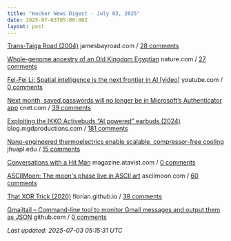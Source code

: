 ```yaml
---
title: "Hacker News Digest · July 03, 2025"
date: 2025-07-03T05:00:00Z
layout: post
---
```


[Trans-Taiga Road (2004)](https://www.jamesbayroad.com/ttr/index.html)  jamesbayroad.com / [28 comments](https://news.ycombinator.com/item?id=44450575)

[Whole-genome ancestry of an Old Kingdom Egyptian](https://www.nature.com/articles/s41586-025-09195-5)  nature.com / [27 comments](https://news.ycombinator.com/item?id=44450304)

[Fei-Fei Li: Spatial intelligence is the next frontier in AI [video]](https://www.youtube.com/watch?v=_PioN-CpOP0)  youtube.com / [0 comments](https://news.ycombinator.com/item?id=44433996)

[Next month, saved passwords will no longer be in Microsoft’s Authenticator app](https://www.cnet.com/tech/microsoft-will-delete-your-passwords-in-one-month-do-this-asap/)  cnet.com / [39 comments](https://news.ycombinator.com/item?id=44426985)

[Exploiting the IKKO Activebuds “AI powered” earbuds (2024)](https://blog.mgdproductions.com/ikko-activebuds/)  blog.mgdproductions.com / [181 comments](https://news.ycombinator.com/item?id=44443919)

[Nano-engineered thermoelectrics enable scalable, compressor-free cooling](https://www.jhuapl.edu/news/news-releases/250521-apl-thermoelectrics-enable-compressor-free-cooling)  jhuapl.edu / [15 comments](https://news.ycombinator.com/item?id=44424087)

[Conversations with a Hit Man](https://magazine.atavist.com/confessions-of-a-hit-man-larry-thompson-jim-leslie-george-dartois-louisiana-shreveport-cold-case/)  magazine.atavist.com / [0 comments](https://news.ycombinator.com/item?id=44434245)

[ASCIIMoon: The moon's phase live in ASCII art](https://asciimoon.com/)  asciimoon.com / [60 comments](https://news.ycombinator.com/item?id=44432571)

[That XOR Trick (2020)](https://florian.github.io//xor-trick/)  florian.github.io / [38 comments](https://news.ycombinator.com/item?id=44425880)

[Gmailtail – Command-line tool to monitor Gmail messages and output them as JSON](https://github.com/c4pt0r/gmailtail)  github.com / [0 comments](https://news.ycombinator.com/item?id=44450182)


_Last updated: 2025-07-03 05:15:31 UTC_
